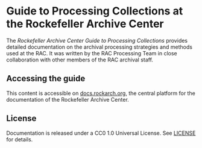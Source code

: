 # Guide to Processing Collections at the Rockefeller Archive Center

The *Rockefeller Archive Center Guide to Processing Collections* provides detailed documentation on the archival processing strategies and methods used at the RAC. It was written by the RAC Processing Team in close collaboration with other members of the RAC archival staff.

## Accessing the guide

This content is accessible on [docs.rockarch.org](https://docs.rockarch.org), the central platform for the documentation of the Rockefeller Archive Center.

## License
Documentation is released under a CC0 1.0 Universal License. See [LICENSE](LICENSE.md) for details.
